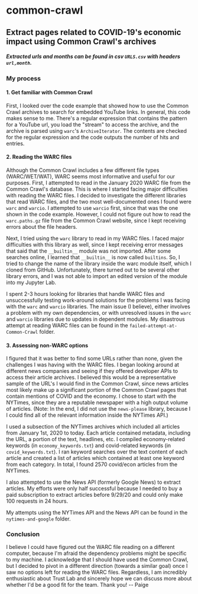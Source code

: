 # common-crawl
## Extract pages related to COVID-19's economic impact using Common Crawl's archives
##### Extracted urls and months can be found in csv ``URLS.csv`` with headers ``url,month``.

### My process
#### 1. Get familiar with Common Crawl
First, I looked over the code example that showed how to use the Common Crawl archives to search for embedded YouTube links. In general, this code makes sense to me. There's a regular expression that contains the pattern for a YouTube url, you load the "stream" to access the archive, and the archive is parsed using ``warc``'s ``ArchiveIterator``. The contents are checked for the regular expression and the code outputs the number of hits and entries.

#### 2. Reading the WARC files
Although the Common Crawl includes a few different file types (WARC/WET/WAT), WARC seems most informative and useful for our purposes. First, I attempted to read in the January 2020 WARC file from the Common Crawl's database. This is where I started facing major difficulties with reading the WARC files. I decided to investigate the different libraries that read WARC files, and the two most well-documented ones I found were ``warc`` and ``warcio``. I attempted to use ``warcio`` first, since that was the one shown in the code example. However, I could not figure out how to read the ``warc.paths.gz`` file from the Common Crawl website, since I kept receiving errors about the file headers. 

Next, I tried using the ``warc`` library to read in my WARC files. I faced major difficulties with this library as well, since I kept receiving error messages that said that the ``__builtin__`` module was not imported. After some searches online, I learned that ``__builtin__`` is now called ``builtins``. So, I tried to change the name of the library inside the warc module itself, which I cloned from GitHub. Unfortunately, there turned out to be several other library errors, and I was not able to import an edited version of the module into my Jupyter Lab.

I spent 2-3 hours looking for libraries that handle WARC files and unsuccessfully testing work-around solutions for the problems I was facing with the ``warc`` and ``warcio`` libraries. The main issue (I believe), either involves a problem with my own dependencies, or with unresolved issues in the ``warc`` and ``warcio`` libraries due to updates in dependent modules. My disastrous attempt at reading WARC files can be found in the ``failed-attempt-at-Common-Crawl`` folder.

#### 3. Assessing non-WARC options
I figured that it was better to find some URLs rather than none, given the challenges I was having with the WARC files. I began looking around at different news companies and seeing if they offered developer APIs to access their article archives. I believed this would be a representative sample of the URL's I would find in the Common Crawl, since news articles most likely make up a significant portion of the Common Crawl pages that contain mentions of COVID and the economy. I chose to start with the NYTimes, since they are a reputable newspaper with a high output volume of articles. (Note: In the end, I did not use the ``news-please`` library, because I I could find all of the relevant information inside the NYTimes API.)

I used a subsection of the NYTimes archives which included all articles from January 1st, 2020 to today. Each article contained metadata, including the URL, a portion of the text, headlines, etc. I compiled economy-related keywords (in ``economy_keywords.txt``) and covid-related keywords (in ``covid_keywords.txt``). I ran keyword searches over the text content of each article and created a list of articles which contained at least one keyword from each category. In total, I found 2570 covid/econ articles from the NYTimes. 

I also attempted to use the News API (formerly Google News) to extract articles. My efforts were only half successful because I needed to buy a paid subscription to extract articles before 9/29/20 and could only make 100 requests in 24 hours.

My attempts using the NYTimes API and the News API can be found in the ``nytimes-and-google`` folder.

### Conclusion
I believe I could have figured out the WARC file reading on a different computer, because I'm afraid the dependency problems might be specific to my machine. I acknowledge that I should have used the Common Crawl, but I decided to pivot in a different direction (towards a similar goal) once I saw no options left for reading the WARC files. Regardless, I am incredibly enthusiastic about Trust Lab and sincerely hope we can discuss more about whether I'd be a good fit for the team. Thank you! -- Paige 
